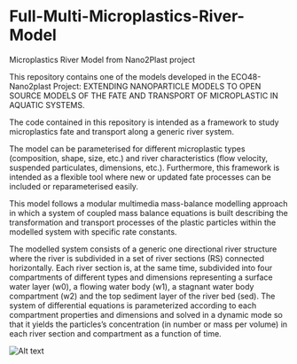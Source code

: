 # Full-Multi-Microplastics-River-Model

Microplastics River Model from Nano2Plast project

This repository contains one of the models developed in the ECO48-Nano2plast Project: EXTENDING NANOPARTICLE MODELS TO OPEN SOURCE MODELS OF THE FATE AND TRANSPORT OF MICROPLASTIC IN AQUATIC SYSTEMS.

The code contained in this repository is intended as a framework to study microplastics fate and transport along a generic river system.

The model can be parameterised for different microplastic types (composition, shape, size, etc.) and river characteristics (flow velocity, suspended particulates, dimensions, etc.). Furthermore, this framework is intended as a  flexible tool where new or updated fate processes can be included or reparameterised easily. 

This model follows a modular multimedia mass-balance modelling approach in which a system of coupled mass balance equations is built describing the transformation and transport processes of the plastic particles within the modelled system with specific rate constants. 

The modelled system consists of a generic one directional river structure where the river is subdivided in a set of river sections (RS) connected horizontally. Each river section is, at the same time, subdivided into four compartments of different types and dimensions representing a surface water layer (w0), a flowing water body (w1), a stagnant water body compartment (w2) and the top sediment layer of the river bed (sed). The system of differential equations is parameterized according to each compartment properties and dimensions and solved in a dynamic mode so that it yields the particles’s concentration (in number or mass per volume) in each river section and compartment as a function of time.

![Alt text](https://github.com/PradoDomercq/Nano2Plast_RiverModel/blob/main/FigureGenericRiver.png "Generic River")

